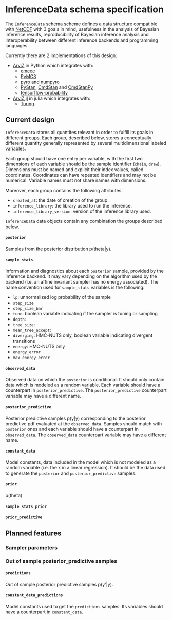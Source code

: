 # InferenceData schema specification
The `InferenceData` schema scheme defines a data structure compatible with [NetCDF](https://www.unidata.ucar.edu/software/netcdf/) with 3 goals in mind, usefulness in the analysis of Bayesian inference results, reproducibility of Bayesian inference analysis and interoperability between different inference backends and programming languages.

Currently there are 2 implementations of this design:
* [ArviZ](https://arviz-devs.github.io/arviz/) in Python which integrates with:
  - [emcee](https://emcee.readthedocs.io/en/stable/)
  - [PyMC3](https://docs.pymc.io)
  - [pyro](https://pyro.ai/)
      and [numpyro](https://pyro.ai/numpyro/)
  - [PyStan](https://pystan.readthedocs.io/en/latest/index.html),
      [CmdStan](https://mc-stan.org/users/interfaces/cmdstan)
      and [CmdStanPy](https://cmdstanpy.readthedocs.io/en/latest/index.html)
  - [tensorflow-probability](https://www.tensorflow.org/probability)
* [ArviZ.jl](https://github.com/sethaxen/ArviZ.jl) in julia which integrates with:
  - [Turing](https://turing.ml/dev/).

## Current design
`InferenceData` stores all quantites relevant in order to fulfill its goals in different groups. Each group, described below, stores a conceptually different quantity generally represented by several multidimensional labeled variables.

Each group should have one entry per variable, with the first two dimensions of each variable should be the sample identifier (`chain`, `draw`). Dimensions must be named and explicit their index values, called coordinates. Coordinates can have repeated identifiers and may not be numerical. Variable names must not share names with dimensions.

Moreover, each group contains the following attributes:
* `created_at`: the date of creation of the group.
* `inference_library`: the library used to run the inference.
* `inference_library_version`: version of the inference library used.

`InferenceData` data objects contain any combination the groups described below.

#### `posterior`
Samples from the posterior distribution p(theta|y).

#### `sample_stats`
Information and diagnostics about each `posterior` sample, provided by the inference backend. It may vary depending on the algorithm used by the backend (i.e. an affine invariant sampler has no energy associated). The name convention used for `sample_stats` variables is the following:
* `lp`: unnormalized log probability of the sample
* `step_size`
* `step_size_bar`
* `tune`: boolean variable indicating if the sampler is tuning or sampling
* `depth`:
* `tree_size`:
* `mean_tree_accept`:
* `diverging`: HMC-NUTS only, boolean variable indicating divergent transitions
* `energy`: HMC-NUTS only
* `energy_error`
* `max_energy_error`

#### `observed_data`
Observed data on which the `posterior` is conditional. It should only contain data which is modeled as a random variable. Each variable should have a counterpart in `posterior_predictive`. The `posterior_predictive` counterpart variable may have a different name.

#### `posterior_predictive`
Posterior predictive samples p(y|y) corresponding to the posterior predictive pdf evaluated at the `observed_data`. Samples should match with `posterior` ones and each variable should have a counterpart in `observed_data`. The `observed_data` counterpart variable may have a different name.

#### `constant_data`
Model constants, data included in the model which is not modeled as a random variable (i.e. the x in a linear regression). It should be the data used to generate the `posterior` and `posterior_predictive` samples.

#### `prior`
p(theta)

#### `sample_stats_prior`

#### `prior_predictive`

## Planned features

### Sampler parameters

### Out of sample posterior_predictive samples
#### `predictions`
Out of sample posterior predictive samples p(y'|y).

#### `constant_data_predictions`
Model constants used to get the `predictions` samples. Its variables should have a counterpart in `constant_data`.
